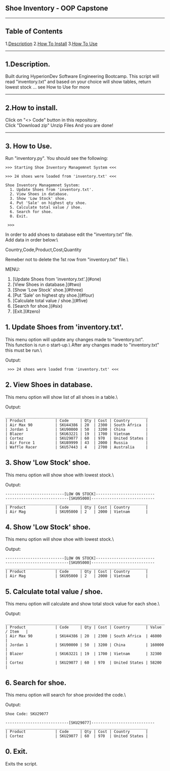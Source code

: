 ## Shoe Inventory - OOP Capstone
---

## Table of Contents

   1.[Description](#desc)
   2.[How To Install](#inst)
   3.[How To Use](#use)

---

## 1.Description. <a name="desc"></a>

Built during HyperionDev Software Engineering Bootcamp.
This script will read "inventory.txt" and based on your choice
will show tables, return lowest stock ... see <a name="use">How to Use</a> for more

---

## 2.How to install. <a name="inst"></a>

Click on "<> Code" button in this repository.\
Click "Download zip"
Unzip Files
And you are done!

---

## 3. How to Use. <a name="use"></a>

Run "inventory.py". You should see the following: 

```
>>> Starting Shoe Inventory Managemnet System <<<

>>> 24 shoes were loaded from 'inventory.txt' <<<

Shoe Inventory Managemnet System:
  1. Update Shoes from 'inventory.txt'.  
  2. View Shoes in database.
  3. Show 'Low Stock' shoe.
  4. Put 'Sale' on highest qty shoe.
  5. Calculate total value / shoe.
  6. Search for shoe.
  0. Exit.

 >>>
```

In order to add shoes to database edit the "inventory.txt" file.\
Add data in order below:\

Country,Code,Product,Cost,Quantity

Remeber not to delete the 1st row from "inventory.txt" file.\

MENU: 

  1. [Update Shoes from 'inventory.txt'.\](#one)
  2. [View Shoes in database.\](#two)
  3. [Show 'Low Stock' shoe.\](#three)
  4. [Put 'Sale' on highest qty shoe.\](#four)
  5. [Calculate total value / shoe.\](#five)
  6. [Search for shoe.\](#six)
  0. [Exit.\](#zero)


## 1. Update Shoes from 'inventory.txt'.<a name="one"></a>
This menu option will update any changes made to "inventory.txt".\
This function is run o start-up.\ 
After any changes made to "inventory.txt" this must be run.\

Output:
```
 >>> 24 shoes were loaded from 'inventory.txt' <<<
```


## 2. View Shoes in database.<a name="two"></a>
This menu option will show list of all shoes in a table.\

Output:
```
_______________________________________________________________
| Product             | Code     | Qty | Cost | Country       |
| Air Max 90          | SKU44386 | 20  | 2300 | South Africa  |
| Jordan 1            | SKU90000 | 50  | 3200 | China         |
| Blazer              | SKU63221 | 19  | 1700 | Vietnam       |
| Cortez              | SKU29077 | 60  | 970  | United States |
| Air Force 1         | SKU89999 | 43  | 2000 | Russia        |
| Waffle Racer        | SKU57443 | 4   | 2700 | Australia     |
```


## 3. Show 'Low Stock' shoe.<a name="three"></a>
This menu option will show shoe with lowest stock.\

Output:
```
--------------------------[LOW ON STOCK]--------------------------
----------------------------[SKU95000]----------------------------
_______________________________________________________________
| Product             | Code     | Qty | Cost | Country       |
| Air Mag             | SKU95000 | 2   | 2000 | Vietnam       |
```


## 4. Show 'Low Stock' shoe.<a name="four"></a>
This menu option will show shoe with lowest stock.\

Output:
```
--------------------------[LOW ON STOCK]--------------------------
----------------------------[SKU95000]----------------------------
_______________________________________________________________
| Product             | Code     | Qty | Cost | Country       |
| Air Mag             | SKU95000 | 2   | 2000 | Vietnam       |
```


## 5. Calculate total value / shoe.<a name="five"></a>
This menu option will calculate and show total stock value for each shoe.\

Output:
```
________________________________________________________________________________
| Product             | Code     | Qty | Cost | Country       | Value / Item   |
| Air Max 90          | SKU44386 | 20  | 2300 | South Africa  | 46000          |
| Jordan 1            | SKU90000 | 50  | 3200 | China         | 160000         |
| Blazer              | SKU63221 | 19  | 1700 | Vietnam       | 32300          |
| Cortez              | SKU29077 | 60  | 970  | United States | 58200          |
```


## 6. Search for shoe.<a name="six"></a>
This menu option will search for shoe provided the code.\

Output:
```
Shoe Code: SKU29077

----------------------------[SKU29077]----------------------------
_______________________________________________________________
| Product             | Code     | Qty | Cost | Country       |
| Cortez              | SKU29077 | 60  | 970  | United States |

```


## 0. Exit.<a name="zero"></a>
Exits the script.
